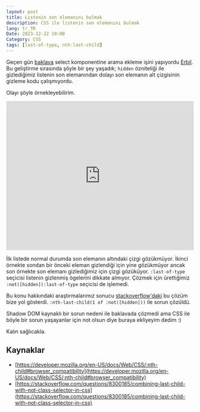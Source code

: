 ```yaml
---
layout: post
title: Listenin son elemanını bulmak
description: CSS ile listenin son elemanını bulmak
lang: tr_TR
Date: 2023-12-22 10:00
Category: CSS
tags: [last-of-type, nth-last-child]
---
```


Geçen gün [baklava](https://github.com/Trendyol/baklava) select komponentine arama ekleme işini yapıyordu [Erbil](https://twitter.com/koalafied_dev). Bu geliştirme sırasında şöyle bir şey yaşadık; `hidden` özniteliği ile gizlediğimiz listenin son elemanından dolayı son elemanın alt çizgisinin gizleme kodu çalışmıyordu. 

Olayı şöyle örnekleyebilirim.

<iframe height="400" style="width: 100%;" scrolling="no" title="last-of-type" src="https://codepen.io/fatihhayri/embed/LYaPwmB?default-tab=result" frameborder="no" loading="lazy" allowtransparency="true" allowfullscreen="true">
</iframe>

İlk listede normal durumda son elemanın altındaki çizgi gözükmüyor. İkinci örnekte sondan bir önceki eleman gizlendiği için yine gözükmüyor ancak son örnekte son elemanı gizlediğimiz için çizgi gözüküyor. `:last-of-type` seçicisi listenin gizlenmiş ögelerini dikkate almıyor. Çözmek için ürettiğimiz `:not([hidden]):last-of-type` seçicisi de işlemedi.

Bu konu hakkındaki araştırmalarımız sonucu [stackoverflow'daki](https://stackoverflow.com/a/8300258/296373) bu çözüm bize yol gösterdi. `:nth-last-child(1 of :not([hidden]))` ile sorun çözüldü.

Shadow DOM kaynaklı bir sorun nedeni ile baklavada çözmedi ama CSS ile böyle bir sorun yaşayanlar için not olsun diye buraya ekliyeyim dedim :)

Kalın sağlıcakla.

## Kaynaklar

 - [https://developer.mozilla.org/en-US/docs/Web/CSS/:nth-child#browser_compatibility](https://developer.mozilla.org/en-US/docs/Web/CSS/:nth-child#browser_compatibility)
 - [https://stackoverflow.com/questions/8300185/combining-last-child-with-not-class-selector-in-css](https://stackoverflow.com/questions/8300185/combining-last-child-with-not-class-selector-in-css)